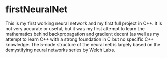 # firstNeuralNet 

This is my first working neural network and my first full project in C++. It is not very accurate or useful, but it was my first attempt to learn the mathematics behind backpropagation and gradient decent (as well as my attempt to learn C++ with a strong foundation in C but no specific C++ knowledge. The 5-node structure of the neural net is largely based on the demystifying neural networks series by Welch Labs. 

 

 
